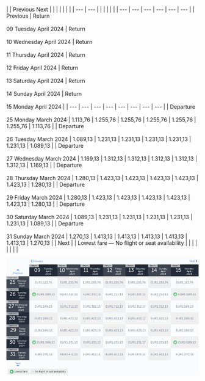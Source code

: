 |     | Previous Next |     |     |     |     |     |     |
| --- | --- |     |     |     |     |     |     | --- | --- | --- | --- | --- | --- |
| Previous | Return<br><br>09 Tuesday April 2024 | Return<br><br>10 Wednesday April 2024 | Return<br><br>11 Thursday April 2024 | Return<br><br>12 Friday April 2024 | Return<br><br>13 Saturday April 2024 | Return<br><br>14 Sunday April 2024 | Return<br><br>15 Monday April 2024 |
| --- | --- | --- | --- | --- | --- | --- | --- |
| Departure<br><br>25 Monday March 2024 | 1.113,76 | 1.255,76 | 1.255,76 | 1.255,76 | 1.255,76 | 1.255,76 | 1.113,76 |
| Departure<br><br>26 Tuesday March 2024 | 1.089,13 | 1.231,13 | 1.231,13 | 1.231,13 | 1.231,13 | 1.231,13 | 1.089,13 |
| Departure<br><br>27 Wednesday March 2024 | 1.169,13 | 1.312,13 | 1.312,13 | 1.312,13 | 1.312,13 | 1.312,13 | 1.169,13 |
| Departure<br><br>28 Thursday March 2024 | 1.280,13 | 1.423,13 | 1.423,13 | 1.423,13 | 1.423,13 | 1.423,13 | 1.280,13 |
| Departure<br><br>29 Friday March 2024 | 1.280,13 | 1.423,13 | 1.423,13 | 1.423,13 | 1.423,13 | 1.423,13 | 1.280,13 |
| Departure<br><br>30 Saturday March 2024 | 1.089,13 | 1.231,13 | 1.231,13 | 1.231,13 | 1.231,13 | 1.231,13 | 1.089,13 |
| Departure<br><br>31 Sunday March 2024 | 1.270,13 | 1.413,13 | 1.413,13 | 1.413,13 | 1.413,13 | 1.413,13 | 1.270,13 |
| Next |
| Lowest fare — No flight or seat availability |     |     |     |     |     |     |     |

![](turkish-airlines.png)